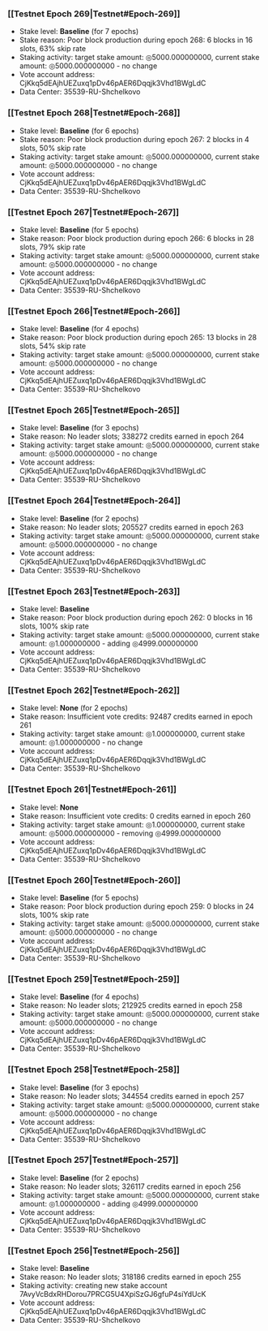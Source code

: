 ### [[Testnet Epoch 269|Testnet#Epoch-269]]
* Stake level: **Baseline** (for 7 epochs)
* Stake reason: Poor block production during epoch 268: 6 blocks in 16 slots, 63% skip rate
* Staking activity: target stake amount: ◎5000.000000000, current stake amount: ◎5000.000000000 - no change
* Vote account address: CjKkq5dEAjhUEZuxq1pDv46pAER6Dqqjk3Vhd1BWgLdC
* Data Center: 35539-RU-Shchelkovo
### [[Testnet Epoch 268|Testnet#Epoch-268]]
* Stake level: **Baseline** (for 6 epochs)
* Stake reason: Poor block production during epoch 267: 2 blocks in 4 slots, 50% skip rate
* Staking activity: target stake amount: ◎5000.000000000, current stake amount: ◎5000.000000000 - no change
* Vote account address: CjKkq5dEAjhUEZuxq1pDv46pAER6Dqqjk3Vhd1BWgLdC
* Data Center: 35539-RU-Shchelkovo
### [[Testnet Epoch 267|Testnet#Epoch-267]]
* Stake level: **Baseline** (for 5 epochs)
* Stake reason: Poor block production during epoch 266: 6 blocks in 28 slots, 79% skip rate
* Staking activity: target stake amount: ◎5000.000000000, current stake amount: ◎5000.000000000 - no change
* Vote account address: CjKkq5dEAjhUEZuxq1pDv46pAER6Dqqjk3Vhd1BWgLdC
* Data Center: 35539-RU-Shchelkovo
### [[Testnet Epoch 266|Testnet#Epoch-266]]
* Stake level: **Baseline** (for 4 epochs)
* Stake reason: Poor block production during epoch 265: 13 blocks in 28 slots, 54% skip rate
* Staking activity: target stake amount: ◎5000.000000000, current stake amount: ◎5000.000000000 - no change
* Vote account address: CjKkq5dEAjhUEZuxq1pDv46pAER6Dqqjk3Vhd1BWgLdC
* Data Center: 35539-RU-Shchelkovo
### [[Testnet Epoch 265|Testnet#Epoch-265]]
* Stake level: **Baseline** (for 3 epochs)
* Stake reason: No leader slots; 338272 credits earned in epoch 264
* Staking activity: target stake amount: ◎5000.000000000, current stake amount: ◎5000.000000000 - no change
* Vote account address: CjKkq5dEAjhUEZuxq1pDv46pAER6Dqqjk3Vhd1BWgLdC
* Data Center: 35539-RU-Shchelkovo
### [[Testnet Epoch 264|Testnet#Epoch-264]]
* Stake level: **Baseline** (for 2 epochs)
* Stake reason: No leader slots; 205527 credits earned in epoch 263
* Staking activity: target stake amount: ◎5000.000000000, current stake amount: ◎5000.000000000 - no change
* Vote account address: CjKkq5dEAjhUEZuxq1pDv46pAER6Dqqjk3Vhd1BWgLdC
* Data Center: 35539-RU-Shchelkovo
### [[Testnet Epoch 263|Testnet#Epoch-263]]
* Stake level: **Baseline**
* Stake reason: Poor block production during epoch 262: 0 blocks in 16 slots, 100% skip rate
* Staking activity: target stake amount: ◎5000.000000000, current stake amount: ◎1.000000000 - adding ◎4999.000000000
* Vote account address: CjKkq5dEAjhUEZuxq1pDv46pAER6Dqqjk3Vhd1BWgLdC
* Data Center: 35539-RU-Shchelkovo
### [[Testnet Epoch 262|Testnet#Epoch-262]]
* Stake level: **None** (for 2 epochs)
* Stake reason: Insufficient vote credits: 92487 credits earned in epoch 261
* Staking activity: target stake amount: ◎1.000000000, current stake amount: ◎1.000000000 - no change
* Vote account address: CjKkq5dEAjhUEZuxq1pDv46pAER6Dqqjk3Vhd1BWgLdC
* Data Center: 35539-RU-Shchelkovo
### [[Testnet Epoch 261|Testnet#Epoch-261]]
* Stake level: **None**
* Stake reason: Insufficient vote credits: 0 credits earned in epoch 260
* Staking activity: target stake amount: ◎1.000000000, current stake amount: ◎5000.000000000 - removing ◎4999.000000000
* Vote account address: CjKkq5dEAjhUEZuxq1pDv46pAER6Dqqjk3Vhd1BWgLdC
* Data Center: 35539-RU-Shchelkovo
### [[Testnet Epoch 260|Testnet#Epoch-260]]
* Stake level: **Baseline** (for 5 epochs)
* Stake reason: Poor block production during epoch 259: 0 blocks in 24 slots, 100% skip rate
* Staking activity: target stake amount: ◎5000.000000000, current stake amount: ◎5000.000000000 - no change
* Vote account address: CjKkq5dEAjhUEZuxq1pDv46pAER6Dqqjk3Vhd1BWgLdC
* Data Center: 35539-RU-Shchelkovo
### [[Testnet Epoch 259|Testnet#Epoch-259]]
* Stake level: **Baseline** (for 4 epochs)
* Stake reason: No leader slots; 212925 credits earned in epoch 258
* Staking activity: target stake amount: ◎5000.000000000, current stake amount: ◎5000.000000000 - no change
* Vote account address: CjKkq5dEAjhUEZuxq1pDv46pAER6Dqqjk3Vhd1BWgLdC
* Data Center: 35539-RU-Shchelkovo
### [[Testnet Epoch 258|Testnet#Epoch-258]]
* Stake level: **Baseline** (for 3 epochs)
* Stake reason: No leader slots; 344554 credits earned in epoch 257
* Staking activity: target stake amount: ◎5000.000000000, current stake amount: ◎5000.000000000 - no change
* Vote account address: CjKkq5dEAjhUEZuxq1pDv46pAER6Dqqjk3Vhd1BWgLdC
* Data Center: 35539-RU-Shchelkovo
### [[Testnet Epoch 257|Testnet#Epoch-257]]
* Stake level: **Baseline** (for 2 epochs)
* Stake reason: No leader slots; 326117 credits earned in epoch 256
* Staking activity: target stake amount: ◎5000.000000000, current stake amount: ◎1.000000000 - adding ◎4999.000000000
* Vote account address: CjKkq5dEAjhUEZuxq1pDv46pAER6Dqqjk3Vhd1BWgLdC
* Data Center: 35539-RU-Shchelkovo
### [[Testnet Epoch 256|Testnet#Epoch-256]]
* Stake level: **Baseline**
* Stake reason: No leader slots; 318186 credits earned in epoch 255
* Staking activity: creating new stake account 7AvyVcBdxRHDorou7PRCG5U4XpiSzGJ6gfuP4siYdUcK
* Vote account address: CjKkq5dEAjhUEZuxq1pDv46pAER6Dqqjk3Vhd1BWgLdC
* Data Center: 35539-RU-Shchelkovo